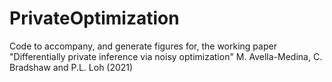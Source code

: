 # PrivateOptimization

Code to accompany, and generate figures for, the working paper "Differentially private inference via noisy optimization" M. Avella-Medina, C. Bradshaw and P.L. Loh (2021)
